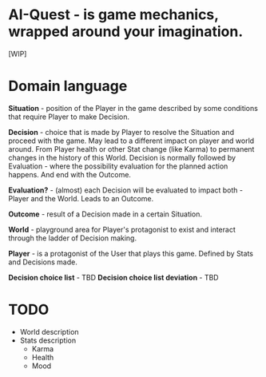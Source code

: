 AI-Quest - is game mechanics, wrapped around your imagination.
===

[WIP]

# Domain language

**Situation** - position of the Player in the game described by some conditions that require Player to make Decision.

**Decision** - choice that is made by Player to resolve the Situation and proceed with the game.
May lead to a different impact on player and world around. From Player health or other Stat change (like Karma) to
permanent changes in the history of this World. Decision is normally followed by Evaluation - where the possibility
evaluation for the planned action happens. And end with the Outcome.

**Evaluation?** - (almost) each Decision will be evaluated to impact both - Player and the World. Leads to an Outcome.

**Outcome** - result of a Decision made in a certain Situation.

**World** - playground area for Player's protagonist to exist and interact through the ladder of Decision making.

**Player** - is a protagonist of the User that plays this game. Defined by Stats and Decisions made.

**Decision choice list** - TBD
**Decision choice list deviation** - TBD

# TODO

- World description
- Stats description
    - Karma
    - Health
    - Mood
